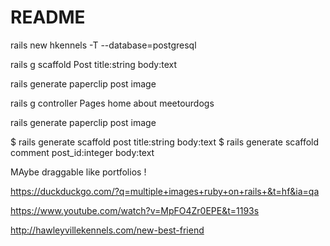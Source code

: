 # README

rails new hkennels -T --database=postgresql

rails g scaffold Post title:string body:text


rails generate paperclip post image

rails g controller Pages home about meetourdogs

rails generate paperclip post image

$ rails generate scaffold post title:string body:text
$ rails generate scaffold comment post_id:integer body:text

MAybe draggable like portfolios !


https://duckduckgo.com/?q=multiple+images+ruby+on+rails+&t=hf&ia=qa

https://www.youtube.com/watch?v=MpFO4Zr0EPE&t=1193s

http://hawleyvillekennels.com/new-best-friend
